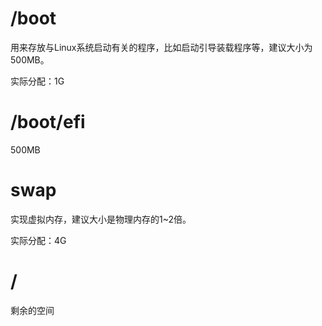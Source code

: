 


# /boot
用来存放与Linux系统启动有关的程序，比如启动引导装载程序等，建议大小为 500MB。

实际分配：1G

# /boot/efi
500MB

# swap
实现虚拟内存，建议大小是物理内存的1~2倍。

实际分配：4G


# /
剩余的空间
